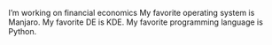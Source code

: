 I’m working on financial economics
My favorite operating system is Manjaro. My favorite DE is KDE. 
My favorite programming language is Python.

<!--
**mtubani/mtubani** is a ✨ _special_ ✨ repository because its `README.md` (this file) appears on your GitHub profile.

-->
